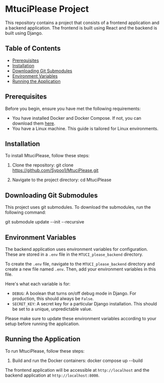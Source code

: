 # MtuciPlease Project

This repository contains a project that consists of a frontend application and a backend application. The frontend is built using React and the backend is built using Django.

## Table of Contents

- [Prerequisites](#prerequisites)
- [Installation](#installation)
- [Downloading Git Submodules](#downloading-git-submodules)
- [Environment Variables](#environment-variables)
- [Running the Application](#running-the-application)

## Prerequisites

Before you begin, ensure you have met the following requirements:

- You have installed Docker and Docker Compose. If not, you can download them [here](https://www.docker.com/products/docker-desktop).
- You have a Linux machine. This guide is tailored for Linux environments.

## Installation

To install MtuciPlease, follow these steps:

1. Clone the repository:
git clone https://github.com/Sypoo1/MtuciPlease.git

2. Navigate to the project directory:
cd MtuciPlease

## Downloading Git Submodules

This project uses git submodules. To download the submodules, run the following command:

git submodule update --init --recursive

## Environment Variables

The backend application uses environment variables for configuration. These are stored in a `.env` file in the `MTUCI_please_backend` directory.

To create the `.env` file, navigate to the `MTUCI_please_backend` directory and create a new file named `.env`. Then, add your environment variables in this file.

Here's what each variable is for:

- `DEBUG`: A boolean that turns on/off debug mode in Django. For production, this should always be `False`.
- `SECRET_KEY`: A secret key for a particular Django installation. This should be set to a unique, unpredictable value.

Please make sure to update these environment variables according to your setup before running the application.

## Running the Application

To run MtuciPlease, follow these steps:

1. Build and run the Docker containers:
docker compose up --build

The frontend application will be accessible at `http://localhost` and the backend application at `http://localhost:8000`.